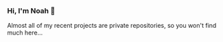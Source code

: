 ### Hi, I'm Noah 👋
Almost all of my recent projects are private repositories, so you won't find much here...
